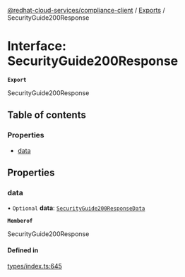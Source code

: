 [@redhat-cloud-services/compliance-client](../README.md) / [Exports](../modules.md) / SecurityGuide200Response

# Interface: SecurityGuide200Response

**`Export`**

SecurityGuide200Response

## Table of contents

### Properties

- [data](SecurityGuide200Response.md#data)

## Properties

### data

• `Optional` **data**: [`SecurityGuide200ResponseData`](SecurityGuide200ResponseData.md)

**`Memberof`**

SecurityGuide200Response

#### Defined in

[types/index.ts:645](https://github.com/AsToNlele/javascript-clients/blob/main/packages/compliance/types/index.ts#L645)
